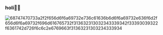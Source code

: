 ### holi👋✨ 

![68747470733a2f2f656d6f6a69732e736c61636b6d6f6a69732e636f6d2f656d6f6a69732f696d616765732f313632313032343339342f33393039322f6361742d726f6c6c2e6769663f31363231303234333934](https://user-images.githubusercontent.com/107091275/228693503-3a64569b-45bb-4333-8608-2441697b57bb.gif)
